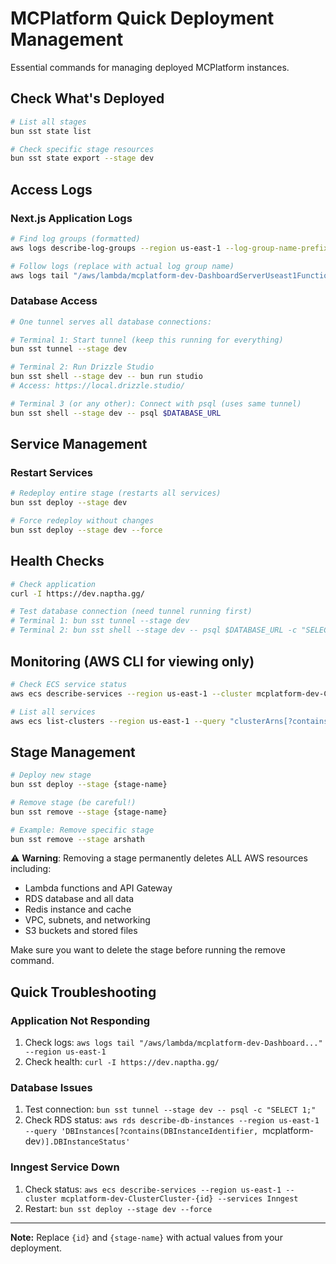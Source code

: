 # MCPlatform Quick Deployment Management

Essential commands for managing deployed MCPlatform instances.

## Check What's Deployed

```bash
# List all stages
bun sst state list

# Check specific stage resources
bun sst state export --stage dev
```

## Access Logs

### Next.js Application Logs
```bash
# Find log groups (formatted)
aws logs describe-log-groups --region us-east-1 --log-group-name-prefix="/aws/lambda/mcplatform-dev" --query 'logGroups[].logGroupName' --output text | tr '\t' '\n'

# Follow logs (replace with actual log group name)
aws logs tail "/aws/lambda/mcplatform-dev-DashboardServerUseast1Function-wdsaeear" --region us-east-1 --follow
```

### Database Access
```bash
# One tunnel serves all database connections:

# Terminal 1: Start tunnel (keep this running for everything)
bun sst tunnel --stage dev

# Terminal 2: Run Drizzle Studio
bun sst shell --stage dev -- bun run studio
# Access: https://local.drizzle.studio/

# Terminal 3 (or any other): Connect with psql (uses same tunnel)
bun sst shell --stage dev -- psql $DATABASE_URL
```

## Service Management

### Restart Services
```bash
# Redeploy entire stage (restarts all services)
bun sst deploy --stage dev

# Force redeploy without changes
bun sst deploy --stage dev --force
```

## Health Checks

```bash
# Check application
curl -I https://dev.naptha.gg/

# Test database connection (need tunnel running first)
# Terminal 1: bun sst tunnel --stage dev
# Terminal 2: bun sst shell --stage dev -- psql $DATABASE_URL -c "SELECT version();"
```

## Monitoring (AWS CLI for viewing only)

```bash
# Check ECS service status
aws ecs describe-services --region us-east-1 --cluster mcplatform-dev-ClusterCluster-{id} --services Inngest --query 'services[0].{Status:status,Running:runningCount,Desired:desiredCount}'

# List all services
aws ecs list-clusters --region us-east-1 --query "clusterArns[?contains(@, 'mcplatform-dev')]" --output text
```

## Stage Management

```bash
# Deploy new stage
bun sst deploy --stage {stage-name}

# Remove stage (be careful!)
bun sst remove --stage {stage-name}

# Example: Remove specific stage
bun sst remove --stage arshath
```

⚠️ **Warning**: Removing a stage permanently deletes ALL AWS resources including:
- Lambda functions and API Gateway
- RDS database and all data
- Redis instance and cache
- VPC, subnets, and networking
- S3 buckets and stored files

Make sure you want to delete the stage before running the remove command.

## Quick Troubleshooting

### Application Not Responding
1. Check logs: `aws logs tail "/aws/lambda/mcplatform-dev-Dashboard..." --region us-east-1`
2. Check health: `curl -I https://dev.naptha.gg/`

### Database Issues
1. Test connection: `bun sst tunnel --stage dev -- psql -c "SELECT 1;"`
2. Check RDS status: `aws rds describe-db-instances --region us-east-1 --query 'DBInstances[?contains(DBInstanceIdentifier, `mcplatform-dev`)].DBInstanceStatus'`

### Inngest Service Down
1. Check status: `aws ecs describe-services --region us-east-1 --cluster mcplatform-dev-ClusterCluster-{id} --services Inngest`
2. Restart: `bun sst deploy --stage dev --force`

---

**Note:** Replace `{id}` and `{stage-name}` with actual values from your deployment.